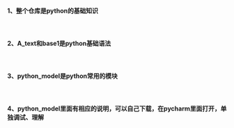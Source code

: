 <h4>1、整个仓库是python的基础知识</h4><br>
<h4>2、A_text和base1是python基础语法</h4><br>
<h4>3、python_model是python常用的模块</h4><br>
<h4>4、python_model里面有相应的说明，可以自己下载，在pycharm里面打开，单独调试、理解</h4>
